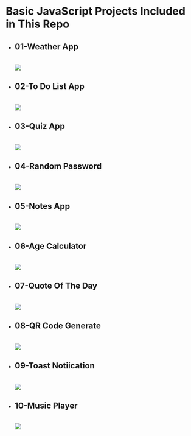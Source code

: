 
<!DOCTYPE html>
<html lang="en">
<head>
    <meta charset="UTF-8">
    <meta name="viewport" content="width=device-width, initial-scale=1.0">
</head>
<body>
    <h1>Basic JavaScript Projects Included in This Repo</h1>
  <ul>
     <li> <h2>01-Weather App</h2></li><br>
     <img src="28-Read/01.jpg" >
     <li> <h2>02-To Do List App</h2></li><br>
     <img src="28-Read/02.jpg">
     <li> <h2>03-Quiz App</h2></li><br>
     <img src="28-Read/03.jpg">
     <li> <h2>04-Random Password</h2></li><br>
     <img src="28-Read/04.jpg">
     <li> <h2>05-Notes App</h2></li><br>
     <img src="28-Read/05.jpg">
     <li> <h2>06-Age Calculator</h2></li><br>
     <img src="28-Read/06.jpg">
     <li> <h2>07-Quote Of The Day</h2></li><br>
     <img src="28-Read/07.jpg">
     <li> <h2>08-QR Code Generate</h2></li><br>
     <img src="28-Read/08.jpg">
     <li><h2>09-Toast Notiication</h2></li><br>
     <img src="28-Read/09.jpg">
     <li> <h2>10-Music Player</h2></li><br>
     <img src="28-Read/10.jpg">


</body>
</html>
